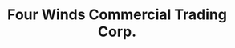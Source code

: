 ---
title: "Four Winds Commercial Trading Corp."
url: /manila/four-winds-commercial-trading-corp/
shop: Eisenwaren
---